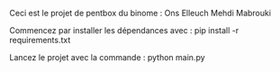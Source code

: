 Ceci est le projet de pentbox du binome : 
Ons Elleuch 
Mehdi Mabrouki 

 Commencez par installer les dépendances avec : 
 pip install -r requirements.txt

Lancez le projet avec la commande : 
 python main.py